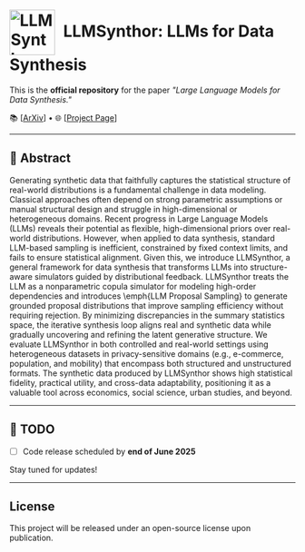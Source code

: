 # <img src="resources/icon.png" alt="LLMSynthor Icon" width="80" style="vertical-align: middle; margin-right: 8px;"/> LLMSynthor: LLMs for Data Synthesis


This is the **official repository** for the paper _"Large Language Models for Data Synthesis."_  

📚 [[ArXiv](https://arxiv.org/pdf/2505.14752)] • 🌐 [[Project Page](https://yihongt.github.io/llmsynthor_web/)]

---

## 📝 Abstract

Generating synthetic data that faithfully captures the statistical structure of real-world distributions is a fundamental challenge in data modeling. Classical approaches often depend on strong parametric assumptions or manual structural design and struggle in high-dimensional or heterogeneous domains. Recent progress in Large Language Models (LLMs) reveals their potential as flexible, high-dimensional priors over real-world distributions. However, when applied to data synthesis, standard LLM-based sampling is inefficient, constrained by fixed context limits, and fails to ensure statistical alignment. Given this, we introduce LLMSynthor, a general framework for data synthesis that transforms LLMs into structure-aware simulators guided by distributional feedback. LLMSynthor treats the LLM as a nonparametric copula simulator for modeling high-order dependencies and introduces \emph{LLM Proposal Sampling} to generate grounded proposal distributions that improve sampling efficiency without requiring rejection. By minimizing discrepancies in the summary statistics space, the iterative synthesis loop aligns real and synthetic data while gradually uncovering and refining the latent generative structure.
We evaluate LLMSynthor in both controlled and real-world settings using heterogeneous datasets in privacy-sensitive domains (e.g., e-commerce, population, and mobility) that encompass both structured and unstructured formats. The synthetic data produced by LLMSynthor shows high statistical fidelity, practical utility, and cross-data adaptability, positioning it as a valuable tool across economics, social science, urban studies, and beyond. 


---

## 🚧 TODO

- [ ] Code release scheduled by **end of June 2025**

Stay tuned for updates!

---

## License

This project will be released under an open-source license upon publication.
